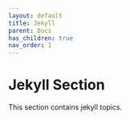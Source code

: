 ```yaml
---
layout: default
title: Jekyll
parent: Docs
has_children: true
nav_order: 1 
---
```


# Jekyll Section

This section contains jekyll topics.
